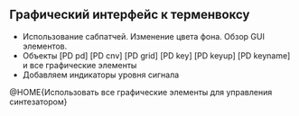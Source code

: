 ## Графический интерфейс к терменвоксу

- Использование сабпатчей. Изменение цвета фона. Обзор GUI элементов.
- Объекты [PD pd] [PD cnv] [PD grid] [PD key] [PD keyup] [PD keyname] и все графические элементы
- Добавляем индикаторы уровня сигнала

@HOME{Использовать все графические элементы для управления синтезатором}
